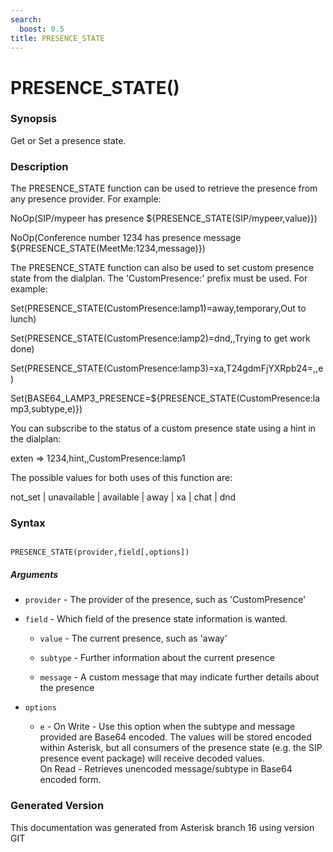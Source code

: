```yaml
---
search:
  boost: 0.5
title: PRESENCE_STATE
---
```


# PRESENCE_STATE()

### Synopsis

Get or Set a presence state.

### Description

The PRESENCE\_STATE function can be used to retrieve the presence from any presence provider. For example:<br>

NoOp(SIP/mypeer has presence $\{PRESENCE\_STATE(SIP/mypeer,value)\})<br>

NoOp(Conference number 1234 has presence message $\{PRESENCE\_STATE(MeetMe:1234,message)\})<br>

The PRESENCE\_STATE function can also be used to set custom presence state from the dialplan. The 'CustomPresence:' prefix must be used. For example:<br>

Set(PRESENCE\_STATE(CustomPresence:lamp1)=away,temporary,Out to lunch)<br>

Set(PRESENCE\_STATE(CustomPresence:lamp2)=dnd,,Trying to get work done)<br>

Set(PRESENCE\_STATE(CustomPresence:lamp3)=xa,T24gdmFjYXRpb24=,,e)<br>

Set(BASE64\_LAMP3\_PRESENCE=$\{PRESENCE\_STATE(CustomPresence:lamp3,subtype,e)\})<br>

You can subscribe to the status of a custom presence state using a hint in the dialplan:<br>

exten => 1234,hint,,CustomPresence:lamp1<br>

The possible values for both uses of this function are:<br>

not\_set | unavailable | available | away | xa | chat | dnd<br>


### Syntax


```

PRESENCE_STATE(provider,field[,options])
```
##### Arguments


* `provider` - The provider of the presence, such as 'CustomPresence'<br>

* `field` - Which field of the presence state information is wanted.<br>

    * `value` - The current presence, such as 'away'<br>


    * `subtype` - Further information about the current presence<br>


    * `message` - A custom message that may indicate further details about the presence<br>


* `options`

    * `e` - On Write - Use this option when the subtype and message provided are Base64 encoded. The values will be stored encoded within Asterisk, but all consumers of the presence state (e.g. the SIP presence event package) will receive decoded values.<br>
On Read - Retrieves unencoded message/subtype in Base64 encoded form.<br>



### Generated Version

This documentation was generated from Asterisk branch 16 using version GIT 
